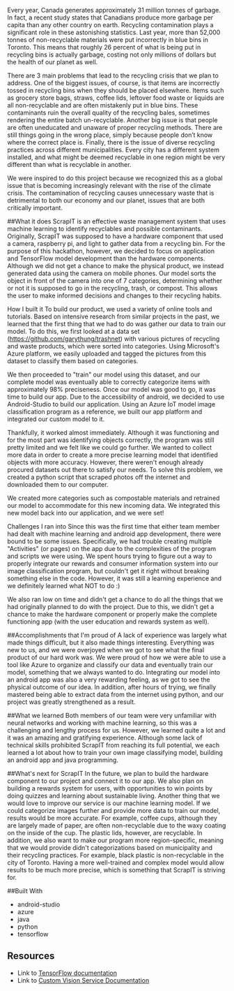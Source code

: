 Every year, Canada generates approximately 31 million tonnes of garbage. In fact, a recent study states that Canadians produce more garbage per capita than any other country on earth. Recycling contamination plays a significant role in these astonishing statistics. Last year, more than 52,000 tonnes of non-recyclable materials were put incorrectly in blue bins in Toronto. This means that roughly 26 percent of what is being put in recycling bins is actually garbage, costing not only millions of dollars but the health of our planet as well.

There are 3 main problems that lead to the recycling crisis that we plan to address. One of the biggest issues, of course, is that items are incorrectly tossed in recycling bins when they should be placed elsewhere. Items such as grocery store bags, straws, coffee lids, leftover food waste or liquids are all non-recyclable and are often mistakenly put in blue bins. These contaminants ruin the overall quality of the recycling bales, sometimes rendering the entire batch un-recyclable. Another big issue is that people are often uneducated and unaware of proper recycling methods. There are still things going in the wrong place, simply because people don’t know where the correct place is. Finally, there is the issue of diverse recycling practices across different municipalities. Every city has a different system installed, and what might be deemed recyclable in one region might be very different than what is recyclable in another.

We were inspired to do this project because we recognized this as a global issue that is becoming increasingly relevant with the rise of the climate crisis. The contamination of recycling causes unnecessary waste that is detrimental to both our economy and our planet, issues that are both critically important.

##What it does
ScrapIT is an effective waste management system that uses machine learning to identify recyclables and possible contaminants. Originally, ScrapIT was supposed to have a hardware component that used a camera, raspberry pi, and light to gather data from a recycling bin. For the purpose of this hackathon, however, we decided to focus on application and TensorFlow model development than the hardware components. Although we did not get a chance to make the physical product, we instead generated data using the camera on mobile phones. Our model sorts the object in front of the camera into one of 7 categories, determining whether or not it is supposed to go in the recycling, trash, or compost. This allows the user to make informed decisions and changes to their recycling habits.

How I built it
To build our product, we used a variety of online tools and tutorials. Based on intensive research from similar projects in the past, we learned that the first thing that we had to do was gather our data to train our model. To do this, we first looked at a data set (https://github.com/garythung/trashnet) with various pictures of recycling and waste products, which were sorted into categories. Using Microsoft's Azure platform, we easily uploaded and tagged the pictures from this dataset to classify them based on categories.

We then proceeded to "train" our model using this dataset, and our complete model was eventually able to correctly categorize items with approximately 98% preciseness. Once our model was good to go, it was time to build our app. Due to the accessibility of android, we decided to use Android-Studio to build our application. Using an Azure IoT model image classification program as a reference, we built our app platform and integrated our custom model to it.

Thankfully, it worked almost immediately. Although it was functioning and for the most part was identifying objects correctly, the program was still pretty limited and we felt like we could go further. We wanted to collect more data in order to create a more precise learning model that identified objects with more accuracy. However, there weren't enough already procured datasets out there to satisfy our needs. To solve this problem, we created a python script that scraped photos off the internet and downloaded them to our computer.

We created more categories such as compostable materials and retrained our model to accommodate for this new incoming data. We integrated this new model back into our application, and we were set!

Challenges I ran into
Since this was the first time that either team member had dealt with machine learning and android app development, there were bound to be some issues. Specifically, we had trouble creating multiple "Activities" (or pages) on the app due to the complexities of the program and scripts we were using. We spent hours trying to figure out a way to properly integrate our rewards and consumer information system into our image classification program, but couldn't get it right without breaking something else in the code. However, it was still a learning experience and we definitely learned what NOT to do :)

We also ran low on time and didn't get a chance to do all the things that we had originally planned to do with the project. Due to this, we didn't get a chance to make the hardware component or properly make the complete functioning app (with the user education and rewards system as well).

##Accomplishments that I'm proud of
A lack of experience was largely what made things difficult, but it also made things interesting. Everything was new to us, and we were overjoyed when we got to see what the final product of our hard work was. We were proud of how we were able to use a tool like Azure to organize and classify our data and eventually train our model, something that we always wanted to do. Integrating our model into an android app was also a very rewarding feeling, as we got to see the physical outcome of our idea. In addition, after hours of trying, we finally mastered being able to extract data from the internet using python, and our project was greatly strengthened as a result.

##What we learned
Both members of our team were very unfamiliar with neural networks and working with machine learning, so this was a challenging and lengthy process for us. However, we learned quite a lot and it was an amazing and gratifying experience. Although some lack of technical skills prohibited ScrapIT from reaching its full potential, we each learned a lot about how to train your own image classifying model, building an android app and java programming.

##What's next for ScrapIT
In the future, we plan to build the hardware component to our project and connect it to our app. We also plan on building a rewards system for users, with opportunities to win points by doing quizzes and learning about sustainable living. Another thing that we would love to improve our service is our machine learning model. If we could categorize images further and provide more data to train our model, results would be more accurate. For example, coffee cups, although they are largely made of paper, are often non-recyclable due to the waxy coating on the inside of the cup. The plastic lids, however, are recyclable. In addition, we also want to make our program more region-specific, meaning that we would provide didn't categorizations based on municipality and their recycling practices. For example, black plastic is non-recyclable in the city of Toronto. Having a more well-trained and complex model would allow results to be much more precise, which is something that ScrapIT is striving for.

##Built With
- android-studio
- azure
- java
- python
- tensorflow

## Resources
- Link to [TensorFlow documentation](https://www.tensorflow.org/mobile/)
- Link to [Custom Vision Service Documentation](https://docs.microsoft.com/en-us/azure/cognitive-services/custom-vision-service/home)
